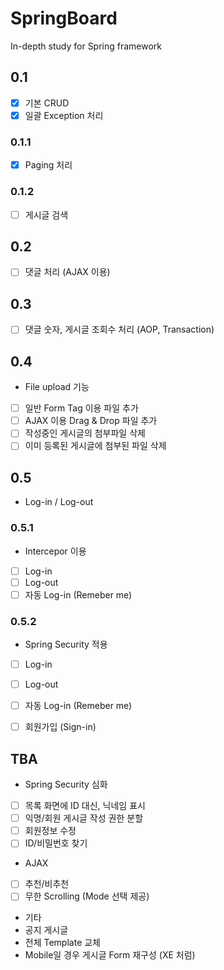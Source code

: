 # SpringBoard
In-depth study for Spring framework

## 0.1
- [X] 기본 CRUD
- [X] 일괄 Exception 처리

### 0.1.1
- [X] Paging 처리

### 0.1.2
- [ ] 게시글 검색

## 0.2
- [ ] 댓글 처리 (AJAX 이용)

## 0.3
- [ ] 댓글 숫자, 게시글 조회수 처리 (AOP, Transaction)

## 0.4
- File upload 기능
 - [ ] 일반 Form Tag 이용 파일 추가
 - [ ] AJAX 이용 Drag & Drop 파일 추가
 - [ ] 작성중인 게시글의 첨부파일 삭제
 - [ ] 이미 등록된 게시글에 첨부된 파일 삭제

## 0.5
- Log-in / Log-out

### 0.5.1
- Intercepor 이용
 - [ ] Log-in
 - [ ] Log-out
 - [ ] 자동 Log-in (Remeber me)

### 0.5.2
- Spring Security 적용
 - [ ] Log-in
 - [ ] Log-out
 - [ ] 자동 Log-in (Remeber me)
 - [ ] 회원가입 (Sign-in)


## TBA
- Spring Security 심화
 - [ ] 목록 화면에 ID 대신, 닉네임 표시
 - [ ] 익명/회원 게시글 작성 권한 분할
 - [ ] 회원정보 수정
 - [ ] ID/비밀번호 찾기

- AJAX
 - [ ] 추천/비추천
 - [ ] 무한 Scrolling (Mode 선택 제공)
 
- 기타
 - 공지 게시글
 - 전체 Template 교체
 - Mobile일 경우 게시글 Form 재구성 (XE 처럼)
